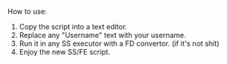 How to use:
1. Copy the script into a text editor.
2. Replace any "Username" text with your username.
3. Run it in any SS executor with a FD convertor. (if it's not shit)
4. Enjoy the new SS/FE script.
